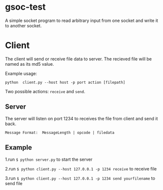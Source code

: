 gsoc-test
=========

A simple socket program to read arbitrary input from one socket and write it to another socket.

# Client
The client will send or receive file data to server. The recieved file will be named as its md5 value.

Example usage:

`python  client.py --host host -p port action [filepath]`

Two possible actions: `receive` and `send`.

## Server
The server will listen on port 1234 to receives the file from client and send it back.

`Message Format:  MessageLength | opcode | filedata`

## Example

1.run `$ python server.py` to start the server

2.run `$ python client.py --host 127.0.0.1 -p 1234 receive` to receive file

3.run `$ python client.py --host 127.0.0.1 -p 1234 send yourfilename` to send file

